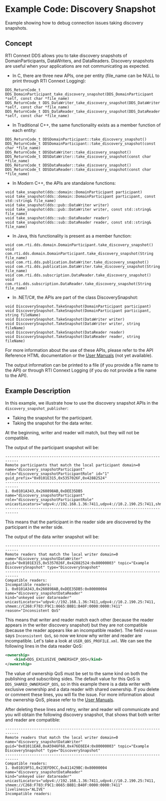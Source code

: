 # Example Code: Discovery Snapshot

Example showing how to debug connection issues taking discovery snapshots.

## Concept

RTI Connext DDS allows you to take discovery snapshots of DomainParticipants, DataWriters,
and DataReaders. Discovery snapshots are useful when your applications are not communicating as expected.

-   In C, there are three new APIs, one per entity (file_name can be NULL to print through RTI Connext Logging):

```plaintext
DDS_ReturnCode_t DDS_DomainParticipant_take_discovery_snapshot(DDS_DomainParticipant *self, const char *file_name)
DDS_ReturnCode_t DDS_DataWriter_take_discovery_snapshot(DDS_DataWriter *self, const char *file_name)
DDS_ReturnCode_t DDS_DataReader_take_discovery_snapshot(DDS_DataReader *self, const char *file_name)
```

-   In Traditional C++, the same functionality exists as a member function of each entity:

```plaintext
DDS_ReturnCode_t DDSDomainParticipant::take_discovery_snapshot()
DDS_ReturnCode_t DDSDomainParticipant::take_discovery_snapshot(const char *file_name)
DDS_ReturnCode_t DDSDataWriter::take_discovery_snapshot()
DDS_ReturnCode_t DDSDataWriter::take_discovery_snapshot(const char *file_name)
DDS_ReturnCode_t DDSDataReader::take_discovery_snapshot()
DDS_ReturnCode_t DDSDataReader::take_discovery_snapshot(const char *file_name)
```

-   In Modern C++, the APIs are standalone functions:

```plaintext
void take_snapshot(dds::domain::DomainParticipant participant)
void take_snapshot(dds::domain::DomainParticipant participant, const std::string& file_name)
void take_snapshot(dds::pub::DataWriter writer)
void take_snapshot(dds::pub::DataWriter writer, const std::string& file_name)
void take_snapshot(dds::sub::DataReader reader)
void take_snapshot(dds::sub::DataReader reader, const std::string& file_name)
```

-   In Java, this functionality is present as a member function:

```plaintext
void com.rti.dds.domain.DomainParticipant.take_discovery_snapshot()
void com.rti.dds.domain.DomainParticipant.take_discovery_snapshot(String file_name)
void com.rti.dds.publication.DataWriter.take_discovery_snapshot()
void com.rti.dds.publication.DataWriter.take_discovery_snapshot(String file_name)
void com.rti.dds.subscription.DataReader.take_discovery_snapshot()
void com.rti.dds.subscription.DataReader.take_discovery_snapshot(String file_name)
```

-   In .NET/C#, the APIs are part of the class DiscoverySnapshot:

```plaintext
void DiscoverySnapshot.TakeSnapshot(DomainParticipant participant)
void DiscoverySnapshot.TakeSnapshot(DomainParticipant participant, string fileName)
void DiscoverySnapshot.TakeSnapshot(DataWriter writer)
void DiscoverySnapshot.TakeSnapshot(DataWriter writer, string fileName)
void DiscoverySnapshot.TakeSnapshot(DataReader reader)
void DiscoverySnapshot.TakeSnapshot(DataReader reader, string fileName)
```

For more information about the use of these APIs, please refer to the API
Reference HTML documentation or the [User Manuals]() (not yet available).

The output information can be printed to a file (if you provide a file name to the API) or through
RTI Connext Logging (if you do not provide a file name to the API).

## Example Description

In this example, we illustrate how to use the discovery snapshot APIs in the `discovery_snapshot_publisher`:

-   Taking the snapshot for the participant.
-   Taking the snapshot for the data writer.

At the beginning, writer and reader will match, but they will not be compatible.

The output of the participant snapshot will be:

```plaintext
----------------------------------------------------------------------------
Remote participants that match the local participant domain=0 name="discovery_snapshotParticipant"
role="discovery_snapshotParticipantRole" id="1" guid_prefix="0x0101E315,0x5357026F,0x42882524" 
----------------------------------------------------------------------------
1. 0x0101A343,0x260898AB,0xDEE35DB5 name="discovery_snapshotParticipant" role="discovery_snapshotParticipantRole"
unicastLocators="udpv4://192.168.1.36:7411,udpv4://10.2.190.25:7411,shmem://C268:F783:F9C1:8665:B8B1:B40F:0000:0000:7411" 
----------------------------------------------------------------------------
```

This means that the participant in the reader side are discovered by the participant in the writer side.

The output of the data writer snapshot will be:

```plaintext
----------------------------------------------------------------------------
Remote readers that match the local writer domain=0 name="discovery_snapshotDataWriter"
guid="0x0101E315,0x5357026F,0x42882524:0x80000003" topic="Example DiscoverySnapshot" type="DiscoverySnapshot" 
----------------------------------------------------------------------------
Compatible readers:
Incompatible readers:
1. 0x0101A343,0x260898AB,0xDEE35DB5:0x80000004 name="discovery_snapshotDataReader"
kind="unkeyed user datareader" unicastLocators="udpv4://192.168.1.36:7411,udpv4://10.2.190.25:7411,
shmem://C268:F783:F9C1:8665:B8B1:B40F:0000:0000:7411" reason="Inconsistent QoS" 
```

This means that writer and reader match each other (because the reader appears in the writer discovery snapshot)
but they are not compatible (because the reader appears like an incompatible reader). The field `reason` says
`Inconsistent QoS`, so now we know why writer and reader are incompatible. Let's take a look at
`USER_QOS_PROFILE.xml`. We can see the following lines in the data reader QoS:

```xml
<ownership>
    <kind>DDS_EXCLUSIVE_OWNERSHIP_QOS</kind>
</ownership>
```

The value of ownership QoS must be set to the same kind on both the publishing and subscribing sides.
The default value for this QoS is `DDS_SHARED_OWNERSHIP_QOS`, so in this example there is
a data writer with exclusive ownership and a data reader with shared ownership. If you delete or
comment these lines, you will fix the issue. For more information about the ownership QoS,
please refer to the [User Manuals](https://community.rti.com/static/documentation/connext-dds/6.1.0/doc/manuals/connext_dds_professional/users_manual/index.htm#users_manual/OWNERSHIP_QosPolicy.htm#7.5.17_OWNERSHIP_QosPolicy%3FTocPath%3DPart%25202%253A%2520Core%2520Concepts%7C7.%2520Sending%2520Data%7C7.5%2520DataWriter%2520QosPolicies%7C7.5.17%2520OWNERSHIP%2520QosPolicy%7C_____0).

After deleting these lines and retry, writer and reader will communicate and you will obtain
the following discovery snapshot, that shows that both writer and reader are compatible:

```plaintext
----------------------------------------------------------------------------
Remote readers that match the local writer domain=0 name="discovery_snapshotDataWriter" 
guid="0x01011EA8,0xA5946F68,0x476E6EE4:0x80000003" topic="Example DiscoverySnapshot" type="DiscoverySnapshot" 
----------------------------------------------------------------------------
Compatible readers:
1. 0x01019F51,0x23EFD9CC,0xA11429BC:0x80000004 name="discovery_snapshotDataReader"
kind="unkeyed user datareader" unicastLocators="udpv4://192.168.1.36:7411,udpv4://10.2.190.25:7411,
shmem://C268:F783:F9C1:8665:B8B1:B40F:0000:0000:7411" liveliness="ALIVE" 
Incompatible readers: 
```